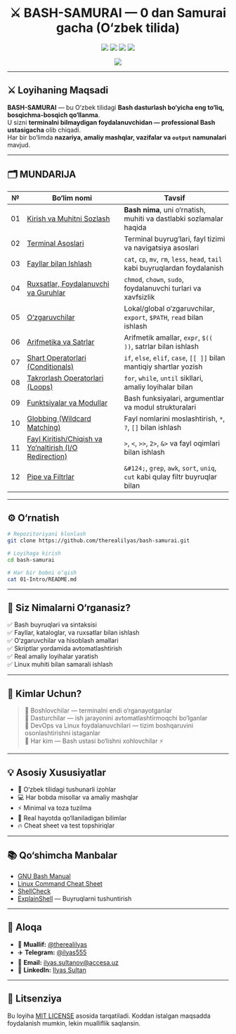 <h1 align="center">⚔️ BASH-SAMURAI — 0 dan Samurai gacha (O‘zbek tilida)</h1>
<!-- New Branch qo'shish:
Matnlar uchun: texts
Bash fayllar uchun: scripts 
Yangi features uchun: features
-->
<p align="center">
  <img src="https://img.shields.io/badge/Language-Bash-blue?style=flat-square">
  <img src="https://img.shields.io/badge/Level-Beginner%20→%20Pro-green?style=flat-square">
  <img src="https://img.shields.io/github/license/therealilyas/bash-samurai?style=flat-square">
  <img src="https://img.shields.io/github/stars/therealilyas/bash-samurai?style=social">
</p>

<p align="center">
  <img src="https://readme-typing-svg.herokuapp.com?font=Fira+Code&size=22&duration=3000&pause=800&color=00FFB3&center=true&vCenter=true&width=600&lines=Bash+%E2%9C%85+0+dan+Hero+gacha!;Linux+Buyruqlarini+Mukammal+O‘rganing!;Avtomatlashtirish+va+Skripting+Sirlari!;Bash+Samurai+Bo'ling⚔️">
</p>

---

## ⚔️ Loyihaning Maqsadi

**BASH-SAMURAI** — bu O‘zbek tilidagi **Bash dasturlash bo‘yicha eng to‘liq, bosqichma-bosqich qo‘llanma**.  
U sizni **terminalni bilmaydigan foydalanuvchidan — professional Bash ustasigacha** olib chiqadi.  
Har bir bo‘limda **nazariya, amaliy mashqlar, vazifalar va `output` namunalari** mavjud.

---

## 🗂️ MUNDARIJA

| №  | Bo‘lim nomi | Tavsif |
|----|--------------|--------|
| 01 | [Kirish va Muhitni Sozlash](./01-Intro) | **Bash nima**, uni o‘rnatish, muhiti va dastlabki sozlamalar haqida |
| 02 | [Terminal Asoslari](./02-Terminal-Basics) | Terminal buyrug‘lari, fayl tizimi va navigatsiya asoslari |
| 03 | [Fayllar bilan Ishlash](./03-File-Operations) | `cat`, `cp`, `mv`, `rm`, `less`, `head`, `tail` kabi buyruqlardan foydalanish |
| 04 | [Ruxsatlar, Foydalanuvchi va Guruhlar](./04-Permissions-Users) | `chmod`, `chown`, `sudo`, foydalanuvchi turlari va xavfsizlik |
| 05 | [O‘zgaruvchilar](./05-Variables) | Lokal/global o‘zgaruvchilar, `export`, `$PATH`, `read` bilan ishlash |
| 06 | [Arifmetika va Satrlar](./06-Arithmetics-Strings) | Arifmetik amallar, `expr`, `$(( ))`, satrlar bilan ishlash |
| 07 | [Shart Operatorlari (Conditionals)](./07-Conditionals) | `if`, `else`, `elif`, `case`, `[[ ]]` bilan mantiqiy shartlar yozish |
| 08 | [Takrorlash Operatorlari (Loops)](./08-Loops) | `for`, `while`, `until` sikllari, amaliy loyihalar bilan |
| 09 | [Funktsiyalar va Modullar](./09-Functions-Modules) | Bash funksiyalari, argumentlar va modul strukturalari |
| 10 | [Globbing (Wildcard Matching)](./10-Globbing) | Fayl nomlarini moslashtirish, `*`, `?`, `[]` bilan ishlash |
| 11 | [Fayl Kiritish/Chiqish va Yo‘naltirish (I/O Redirection)](./11-File-I-O-Redirection) | `>`, `<`, `>>`, `2>`, `&>` va fayl oqimlari bilan ishlash |
| 12 | [Pipe va Filtrlar](./12-Pipes-Filters) | `&#124;`, `grep`, `awk`, `sort`, `uniq`, `cut` kabi qulay filtr buyruqlar bilan |

---

## ⚙️ O‘rnatish

```bash
# Repozitoriyani klonlash
git clone https://github.com/therealilyas/bash-samurai.git

# Loyihaga kirish
cd bash-samurai

# Har bir bobni o‘qish
cat 01-Intro/README.md
```

---

## 🧠 Siz Nimalarni O‘rganasiz?

✅ Bash buyruqlari va sintaksisi  
✅ Fayllar, kataloglar, va ruxsatlar bilan ishlash  
✅ O‘zgaruvchilar va hisoblash amallari  
✅ Skriptlar yordamida avtomatlashtirish  
✅ Real amaliy loyihalar yaratish  
✅ Linux muhiti bilan samarali ishlash

---

## 💪 Kimlar Uchun?

> 🔹 Boshlovchilar — terminalni endi o‘rganayotganlar  
> 🔹 Dasturchilar — ish jarayonini avtomatlashtirmoqchi bo‘lganlar  
> 🔹 DevOps va Linux foydalanuvchilari — tizim boshqaruvini osonlashtirishni istaganlar  
> 🔹 Har kim — Bash ustasi bo‘lishni xohlovchilar ⚡

---

## 💡 Asosiy Xususiyatlar

- 📘 O‘zbek tilidagi tushunarli izohlar  
- 💻 Har bobda misollar va amaliy mashqlar  
- ⚡ Minimal va toza tuzilma  
- 🧠 Real hayotda qo‘llaniladigan bilimlar  
- 🔥 Cheat sheet va test topshiriqlar

---

## 📚 Qo‘shimcha Manbalar

* [GNU Bash Manual](https://www.gnu.org/software/bash/manual/bash.html)
* [Linux Command Cheat Sheet](https://phoenixnap.com/kb/linux-commands-cheat-sheet)
* [ShellCheck](https://www.shellcheck.net/)
* [ExplainShell](https://explainshell.com/) — Buyruqlarni tushuntirish

---

## 💬 Aloqa

- 👤 **Muallif:** [@therealilyas](https://github.com/therealilyas)
- ✈️ **Telegram:** [@ilyas555](https://t.me/ilyas555)
- 📧 **Email:** [ilyas.sultanov@accesa.uz](mailto:youremail@accesa.uz)
- 💼 **LinkedIn:** [Ilyas Sultan](https://www.linkedin.com/in/ilyas-sultanov/)

---

## 🏁 Litsenziya

Bu loyiha [MIT LICENSE](./LICENSE) asosida tarqatiladi.
Koddan istalgan maqsadda foydalanish mumkin, lekin mualliflik saqlansin.
